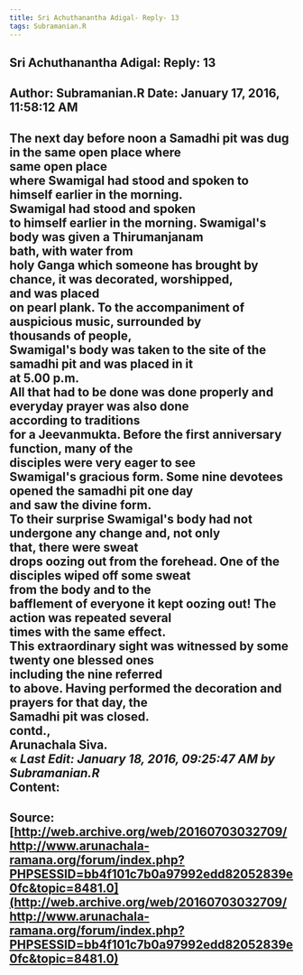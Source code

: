 ```yaml
--- 
title: Sri Achuthanantha Adigal- Reply- 13   
tags: Subramanian.R  
---  
```

##  Sri Achuthanantha Adigal: Reply: 13  
Author: Subramanian.R       Date: January 17, 2016, 11:58:12 AM  
---  
The next day before noon a Samadhi pit was dug in the same open place where  
same open place   
where Swamigal had stood and spoken to himself earlier in the morning.  
Swamigal had stood and spoken   
to himself earlier in the morning. Swamigal's body was given a Thirumanjanam  
bath, with water from   
holy Ganga which someone has brought by chance, it was decorated, worshipped,  
and was placed   
on pearl plank. To the accompaniment of auspicious music, surrounded by  
thousands of people,   
Swamigal's body was taken to the site of the samadhi pit and was placed in it  
at 5.00 p.m.   
All that had to be done was done properly and everyday prayer was also done  
according to traditions   
for a Jeevanmukta. Before the first anniversary function, many of the  
disciples were very eager to see   
Swamigal's gracious form. Some nine devotees opened the samadhi pit one day  
and saw the divine form.   
To their surprise Swamigal's body had not undergone any change and, not only  
that, there were sweat   
drops oozing out from the forehead. One of the disciples wiped off some sweat  
from the body and to the   
bafflement of everyone it kept oozing out! The action was repeated several  
times with the same effect.   
This extraordinary sight was witnessed by some twenty one blessed ones  
including the nine referred   
to above. Having performed the decoration and prayers for that day, the  
Samadhi pit was closed.   
contd.,   
Arunachala Siva.  
« _Last Edit: January 18, 2016, 09:25:47 AM by Subramanian.R_  
Content:
 ---  
Source:[http://web.archive.org/web/20160703032709/http://www.arunachala-ramana.org/forum/index.php?PHPSESSID=bb4f101c7b0a97992edd82052839e0fc&topic=8481.0](http://web.archive.org/web/20160703032709/http://www.arunachala-ramana.org/forum/index.php?PHPSESSID=bb4f101c7b0a97992edd82052839e0fc&topic=8481.0)   
---  

